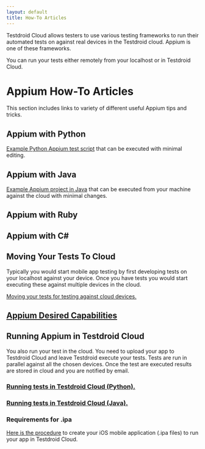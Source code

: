 ```yaml
---
layout: default
title: How-To Articles
---
```


Testdroid Cloud allows testers to use various testing frameworks to
run their automated tests on against real devices in the Testdroid
cloud. Appium is one of these frameworks.

You can run your tests either remotely from your localhost or in
Testdroid Cloud.

# Appium How-To Articles

This section includes links to variety of different useful Appium tips and tricks.

## Appium with Python

[Example Python Appium test script](python/) that can be executed with minimal
editing.

## Appium with Java

[Example Appium project in Java](java/) that can be executed from your machine
against the cloud with minimal changes.

## Appium with Ruby

## Appium with C#

## Moving Your Tests To Cloud

Typically you would start mobile app testing by first developing tests
on your localhost against your device. Once you have tests you would
start executing these against multiple devices in the cloud.

[Moving your tests for testing against cloud devices.](moving-tests-to-cloud.html)

## [Appium Desired Capabilities](testdroid-desired-caps.html)

## Running Appium in Testdroid Cloud

You also run your test in the cloud. You need to upload your app to
Testdroid Cloud and leave Testdroid execute your tests. Tests are run
in parallel against all the chosen devices. Once the test are executed
results are stored in cloud and you are notified by email. 

### [Running tests in Testdroid Cloud (Python).]({{site.baseurl}}/appium/python/server-side-appium-in-tc.html)

### [Running tests in Testdroid Cloud (Java).]({{site.baseurl}}/appium/java/server-side-appium-in-tc.html)

### Requirements for .ipa

[Here is the procedure](requirements-for-ipa.html) to create your iOS
mobile application (.ipa files) to run your app in Testdroid Cloud.
